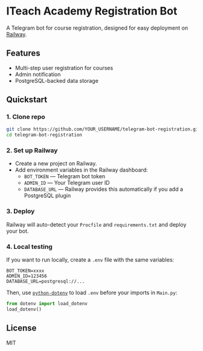 # ITeach Academy Registration Bot

A Telegram bot for course registration, designed for easy deployment on [Railway](https://railway.app/).

## Features

- Multi-step user registration for courses
- Admin notification
- PostgreSQL-backed data storage

## Quickstart

### 1. Clone repo
```bash
git clone https://github.com/YOUR_USERNAME/telegram-bot-registration.git
cd telegram-bot-registration
```

### 2. Set up Railway

- Create a new project on Railway.
- Add environment variables in the Railway dashboard:
    - `BOT_TOKEN` — Telegram bot token
    - `ADMIN_ID` — Your Telegram user ID
    - `DATABASE_URL` — Railway provides this automatically if you add a PostgreSQL plugin

### 3. Deploy

Railway will auto-detect your `Procfile` and `requirements.txt` and deploy your bot.

### 4. Local testing

If you want to run locally, create a `.env` file with the same variables:
```
BOT_TOKEN=xxxx
ADMIN_ID=123456
DATABASE_URL=postgresql://...
```
Then, use [`python-dotenv`](https://pypi.org/project/python-dotenv/) to load `.env` before your imports in `Main.py`:
```python
from dotenv import load_dotenv
load_dotenv()
```

## License

MIT
